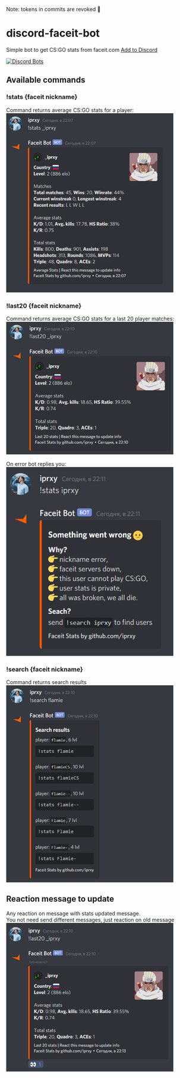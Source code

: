 Note: tokens in commits are revoked 🤗

# discord-faceit-bot
Simple bot to get CS:GO stats from faceit.com [Add to Discord](https://discord.com/api/oauth2/authorize?client_id=765642102800646146&permissions=18432&scope=bot)  

[![Discord Bots](https://top.gg/api/widget/765642102800646146.svg)](https://top.gg/bot/765642102800646146)

## Available commands
### !stats {faceit nickname}
Command returns average CS:GO stats for a player:  
<img src="./assets/statsCommand.png" width="450">

### !last20 {faceit nickname}
Command returns average CS:GO stats for a last 20 player matches:
<img src="./assets/last20Command.png" width="450">

On error bot replies you:  
<img src="./assets/statsError.png" width="450">
### !search {faceit nickname}
Command returns search results  
<img src="./assets/searchResult.png" width="450">

## Reaction message to update
Any reaction on message with stats updated message.  
You not need send different messages, just reaction on old message  
<img src="./assets/updateCommand.png" width="450">


